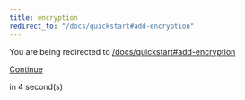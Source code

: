 ```yaml
---
title: encryption
redirect_to: "/docs/quickstart#add-encryption"
---
```


<div class="flex flex-col gap-6 mx-auto w-fit text-center items-center mt-40">
  <div class="flex flex-col gap-2">
    <span class="">You are being redirected to</span>
    <a href="/docs/quickstart#add-encryption"><u>/docs/quickstart#add-encryption</u></a>
  </div>

  <a class="btn-outline w-fit" href="/docs/quickstart#add-encryption">Continue</a>

  <span class="text-xs">in <span id="counter">4</span> second(s)</span>
</div>

<script>
  var interval
  interval = setInterval(function() {
    var div = document.querySelector("#counter")
    var count = div.textContent * 1 - 1
    div.textContent = count
    if (count <= 0) {
      window.location.replace("/docs/quickstart#add-encryption")
      clearInterval(interval)
    }
  }, 1000)
</script>

